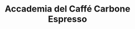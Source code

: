---
title: "Accademia del Caffé Carbone Espresso"
url: /caracas/accademia-del-caffe-carbone-espresso/
shop: café
---